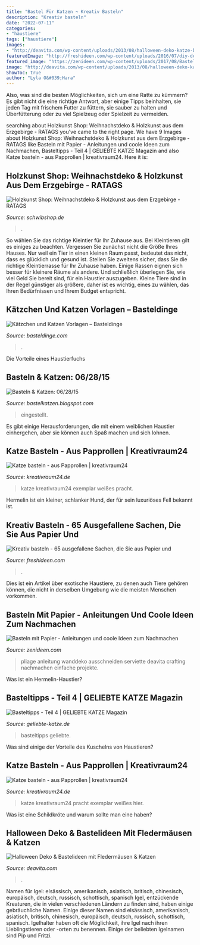 ```yaml
---
title: "Bastel Für Katzen ~ Kreativ Basteln"
description: "Kreativ basteln"
date: "2022-07-11"
categories:
- "haustiere"
tags: ["haustiere"]
images:
- "http://deavita.com/wp-content/uploads/2013/08/halloween-deko-katze-basteln-falten-gesicht-idee.jpg"
featuredImage: "http://freshideen.com/wp-content/uploads/2016/07/diy-deko-blumenvase-basteln-farbig-dekoideen.jpg"
featured_image: "https://zenideen.com/wp-content/uploads/2017/08/Basteln-Papier-lustige-Tierfiguren-800x532.jpg"
image: "http://deavita.com/wp-content/uploads/2013/08/halloween-deko-katze-basteln-falten-gesicht-idee.jpg"
ShowToc: true
author: "Lyla O&#039;Hara"
---
```



Also, was sind die besten Möglichkeiten, sich um eine Ratte zu kümmern? Es gibt nicht die eine richtige Antwort, aber einige Tipps beinhalten, sie jeden Tag mit frischem Futter zu füttern, sie sauber zu halten und Überfütterung oder zu viel Spielzeug oder Spielzeit zu vermeiden.

	

		
searching about Holzkunst Shop: Weihnachstdeko &amp; Holzkunst aus dem Erzgebirge - RATAGS you've came to the right page. We have 9 Images about Holzkunst Shop: Weihnachstdeko &amp; Holzkunst aus dem Erzgebirge - RATAGS like Basteln mit Papier - Anleitungen und coole Ideen zum Nachmachen, Basteltipps - Teil 4 | GELIEBTE KATZE Magazin and also Katze basteln - aus Papprollen | kreativraum24. Here it is:
		
    
## Holzkunst Shop: Weihnachstdeko &amp; Holzkunst Aus Dem Erzgebirge - RATAGS

<img loading=lazy src="https://www.schwibshop.de/images/product_images/original_images/8925-107-2.jpg" onerror="this.onerror=null;this.src='https://tse4.mm.bing.net/th?id=OIP.OBLZiivLTDxHwddvfGoSsQHaFj&amp;pid=15.1';" alt="Holzkunst Shop: Weihnachstdeko &amp; Holzkunst aus dem Erzgebirge - RATAGS">

_Source: schwibshop.de_

>. 

	

So wählen Sie das richtige Kleintier für Ihr Zuhause aus.
Bei Kleintieren gilt es einiges zu beachten. Vergessen Sie zunächst nicht die Größe Ihres Hauses. Nur weil ein Tier in einen kleinen Raum passt, bedeutet das nicht, dass es glücklich und gesund ist. Stellen Sie zweitens sicher, dass Sie die richtige Kleintierrasse für Ihr Zuhause haben. Einige Rassen eignen sich besser für kleinere Räume als andere. Und schließlich überlegen Sie, wie viel Geld Sie bereit sind, für ein Haustier auszugeben. Kleine Tiere sind in der Regel günstiger als größere, daher ist es wichtig, eines zu wählen, das Ihren Bedürfnissen und Ihrem Budget entspricht.

    
## Kätzchen Und Katzen Vorlagen – Basteldinge

<img loading=lazy src="https://www.basteldinge.com/wp-content/uploads/2016/10/schwarze-katze-umrandung.jpg" onerror="this.onerror=null;this.src='https://tse4.mm.bing.net/th?id=OIP.qLCCUUd9Jrlpbv_ED-3MSgHaKe&amp;pid=15.1';" alt="Kätzchen und Katzen Vorlagen – Basteldinge">

_Source: basteldinge.com_

>. 

	

Die Vorteile eines Haustierfuchs

    
## Basteln &amp; Katzen: 06/28/15

<img loading=lazy src="https://3.bp.blogspot.com/-KjcL4TFi4wQ/VZARF6LjTCI/AAAAAAAABC8/INMmVGIWF9M/s1600/IMG_1921.JPG" onerror="this.onerror=null;this.src='https://tse2.mm.bing.net/th?id=OIP.WYb2Xl8lCIqBQ33OywcPUwHaJ4&amp;pid=15.1';" alt="Basteln &amp; Katzen: 06/28/15">

_Source: bastelkatzen.blogspot.com_

>eingestellt. 

	

Es gibt einige Herausforderungen, die mit einem weiblichen Haustier einhergehen, aber sie können auch Spaß machen und sich lohnen.

    
## Katze Basteln - Aus Papprollen | Kreativraum24

<img loading=lazy src="https://kreativraum24.de/wp-content/uploads/katze-basteln/katze-basteln-13.jpg" onerror="this.onerror=null;this.src='https://tse2.mm.bing.net/th?id=OIP.Ulq3JdYtchfrlOMx_XsrGQAAAA&amp;pid=15.1';" alt="Katze basteln - aus Papprollen | kreativraum24">

_Source: kreativraum24.de_

>katze kreativraum24 exemplar weißes pracht. 

	

Hermelin ist ein kleiner, schlanker Hund, der für sein luxuriöses Fell bekannt ist.

    
## Kreativ Basteln - 65 Ausgefallene Sachen, Die Sie Aus Papier Und

<img loading=lazy src="http://freshideen.com/wp-content/uploads/2016/07/diy-deko-blumenvase-basteln-farbig-dekoideen.jpg" onerror="this.onerror=null;this.src='https://tse3.mm.bing.net/th?id=OIP.CzfbYpB019wV_QklTzbIxwHaJ3&amp;pid=15.1';" alt="Kreativ basteln - 65 ausgefallene Sachen, die Sie aus Papier und">

_Source: freshideen.com_

>. 

	

Dies ist ein Artikel über exotische Haustiere, zu denen auch Tiere gehören können, die nicht in derselben Umgebung wie die meisten Menschen vorkommen.

    
## Basteln Mit Papier - Anleitungen Und Coole Ideen Zum Nachmachen

<img loading=lazy src="https://zenideen.com/wp-content/uploads/2017/08/Basteln-Papier-lustige-Tierfiguren-800x532.jpg" onerror="this.onerror=null;this.src='https://tse2.mm.bing.net/th?id=OIP.trWTgngcfSAvlULVyJkrNQHaE7&amp;pid=15.1';" alt="Basteln mit Papier - Anleitungen und coole Ideen zum Nachmachen">

_Source: zenideen.com_

>pliage anleitung wanddeko ausschneiden serviette deavita crafting nachmachen einfache projekte. 

	

Was ist ein Hermelin-Haustier?

    
## Basteltipps - Teil 4 | GELIEBTE KATZE Magazin

<img loading=lazy src="http://geliebte-katze.de/sites/geliebte-katze.de/files/bastel_3.jpg" onerror="this.onerror=null;this.src='https://tse2.mm.bing.net/th?id=OIP.R08YgbF8qdGZrJWxwPdxYgHaE8&amp;pid=15.1';" alt="Basteltipps - Teil 4 | GELIEBTE KATZE Magazin">

_Source: geliebte-katze.de_

>basteltipps geliebte. 

	

Was sind einige der Vorteile des Kuschelns von Haustieren?

    
## Katze Basteln - Aus Papprollen | Kreativraum24

<img loading=lazy src="https://kreativraum24.de/wp-content/uploads/katze-basteln/katze-basteln-13-1024x768.jpg" onerror="this.onerror=null;this.src='https://tse1.mm.bing.net/th?id=OIP.qTrBcSPavNHD0U3Yci0GBwHaFj&amp;pid=15.1';" alt="Katze basteln - aus Papprollen | kreativraum24">

_Source: kreativraum24.de_

>katze kreativraum24 pracht exemplar weißes hier. 

	

Was ist eine Schildkröte und warum sollte man eine haben?

    
## Halloween Deko &amp; Bastelideen Mit Fledermäusen &amp; Katzen

<img loading=lazy src="http://deavita.com/wp-content/uploads/2013/08/halloween-deko-katze-basteln-falten-gesicht-idee.jpg" onerror="this.onerror=null;this.src='https://tse3.mm.bing.net/th?id=OIP.9USydF9Odt86BfAulzPHwwHaHb&amp;pid=15.1';" alt="Halloween Deko &amp; Bastelideen mit Fledermäusen &amp; Katzen">

_Source: deavita.com_

>. 

	

Namen für Igel: elsässisch, amerikanisch, asiatisch, britisch, chinesisch, europäisch, deutsch, russisch, schottisch, spanisch
Igel, entzückende Kreaturen, die in vielen verschiedenen Ländern zu finden sind, haben einige gebräuchliche Namen. Einige dieser Namen sind elsässisch, amerikanisch, asiatisch, britisch, chinesisch, europäisch, deutsch, russisch, schottisch, spanisch. Igelhalter haben oft die Möglichkeit, ihre Igel nach ihren Lieblingstieren oder -orten zu benennen. Einige der beliebten Igelnamen sind Pip und Fritzi.

